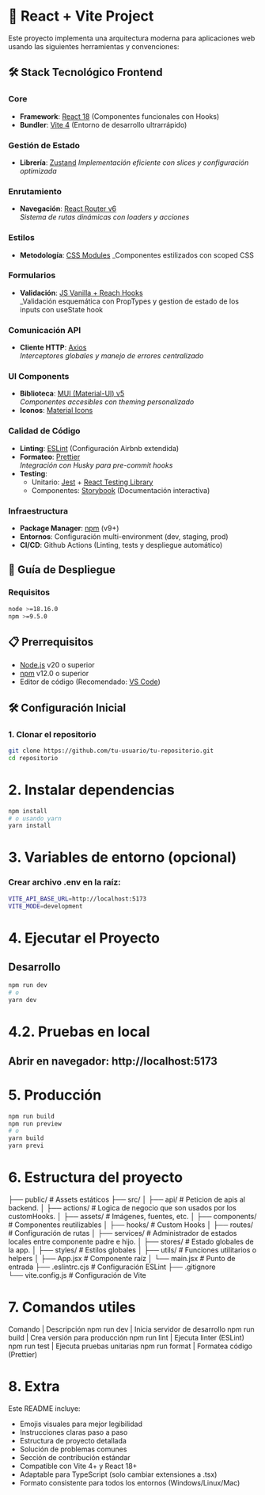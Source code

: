 # 🌟 React + Vite Project

Este proyecto implementa una arquitectura moderna para aplicaciones web usando las siguientes herramientas y convenciones:

## 🛠 Stack Tecnológico Frontend

### **Core**

- **Framework**: [React 18](https://react.dev/) (Componentes funcionales con Hooks)
- **Bundler**: [Vite 4](https://vitejs.dev/) (Entorno de desarrollo ultrarrápido)

### **Gestión de Estado**

- **Librería**: [Zustand](https://zustand-demo.pmnd.rs/)
  _Implementación eficiente con slices y configuración optimizada_

### **Enrutamiento**

- **Navegación**: [React Router v6](https://reactrouter.com/)  
  _Sistema de rutas dinámicas con loaders y acciones_

### **Estilos**

- **Metodología**: [CSS Modules](https://github.com/css-modules/css-modules)
  \_Componentes estilizados con scoped CSS

### **Formularios**

- **Validación**: [JS Vanilla + Reach Hooks](https://zod.dev/)  
  \_Validación esquemática con PropTypes y gestion de estado de los inputs con useState hook

### **Comunicación API**

- **Cliente HTTP**: [Axios](https://axios-http.com/)  
  _Interceptores globales y manejo de errores centralizado_

### **UI Components**

- **Biblioteca**: [MUI (Material-UI) v5](https://mui.com/)  
  _Componentes accesibles con theming personalizado_
- **Iconos**: [Material Icons](https://react-icons.github.io/react-icons/)

### **Calidad de Código**

- **Linting**: [ESLint](https://eslint.org/) (Configuración Airbnb extendida)
- **Formateo**: [Prettier](https://prettier.io/)  
  _Integración con Husky para pre-commit hooks_
- **Testing**:
  - Unitario: [Jest](https://jestjs.io/) + [React Testing Library](https://testing-library.com/docs/react-testing-library/intro/)
  - Componentes: [Storybook](https://storybook.js.org/) (Documentación interactiva)

### **Infraestructura**

- **Package Manager**: [npm](https://www.npmjs.com/) (v9+)
- **Entornos**: Configuración multi-environment (dev, staging, prod)
- **CI/CD**: Github Actions (Linting, tests y despliegue automático)

## 🚀 Guía de Despliegue

### **Requisitos**

```bash
node >=18.16.0
npm >=9.5.0
```

## 📋 Prerrequisitos

- [Node.js](https://nodejs.org/) v20 o superior
- [npm](https://www.npmjs.com/) v12.0 o superior
- Editor de código (Recomendado: [VS Code](https://code.visualstudio.com/))

## 🛠️ Configuración Inicial

### 1. Clonar el repositorio

```bash
git clone https://github.com/tu-usuario/tu-repositorio.git
cd repositorio
```

# 2. Instalar dependencias

```bash
npm install
# o usando yarn
yarn install
```

# 3. Variables de entorno (opcional)

### Crear archivo .env en la raíz:

```bash
VITE_API_BASE_URL=http://localhost:5173
VITE_MODE=development
```

# 4. Ejecutar el Proyecto

## Desarrollo

```bash
npm run dev
# o
yarn dev
```

# 4.2. Pruebas en local

## Abrir en navegador: http://localhost:5173

# 5. Producción

```bash
npm run build
npm run preview
# o
yarn build
yarn previ
```

# 6. Estructura del proyecto

├── public/ # Assets estáticos
├── src/
│ ├── api/ # Peticion de apis al backend.
│ ├── actions/ # Logica de negocio que son usados por los customHooks.
│ ├── assets/ # Imágenes, fuentes, etc.
│ ├── components/ # Componentes reutilizables
│ ├── hooks/ # Custom Hooks
│ ├── routes/ # Configuración de rutas
│ ├── services/ # Administrador de estados locales entre componente padre e hijo.
│ ├── stores/ # Estado globales de la app.
│ ├── styles/ # Estilos globales
│ ├── utils/ # Funciones utilitarios o helpers
│ ├── App.jsx # Componente raíz
│ └── main.jsx # Punto de entrada
├── .eslintrc.cjs # Configuración ESLint
├── .gitignore  
└── vite.config.js # Configuración de Vite

# 7. Comandos utiles

Comando | Descripción
npm run dev | Inicia servidor de desarrollo
npm run build | Crea versión para producción
npm run lint | Ejecuta linter (ESLint)
npm run test | Ejecuta pruebas unitarias
npm run format | Formatea código (Prettier)

# 8. Extra

Este README incluye:

- Emojis visuales para mejor legibilidad
- Instrucciones claras paso a paso
- Estructura de proyecto detallada
- Solución de problemas comunes
- Sección de contribución estándar
- Compatible con Vite 4+ y React 18+
- Adaptable para TypeScript (solo cambiar extensiones a .tsx)
- Formato consistente para todos los entornos (Windows/Linux/Mac)
